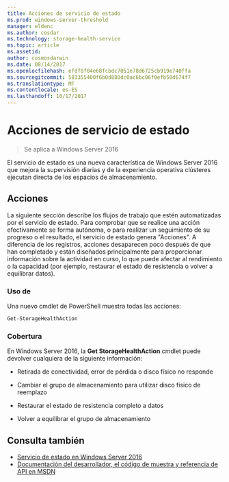 ```yaml
---
title: Acciones de servicio de estado
ms.prod: windows-server-threshold
manager: eldenc
ms.author: cosdar
ms.technology: storage-health-service
ms.topic: article
ms.assetid: 
author: cosmosdarwin
ms.date: 08/14/2017
ms.openlocfilehash: efdf8f04e68fcbdc7051e78d6725cb919e740ffa
ms.sourcegitcommit: 583355400f6b0d880dc0ac6bc06f0efb50d674f7
ms.translationtype: MT
ms.contentlocale: es-ES
ms.lasthandoff: 10/17/2017
---
```

# <a name="health-service-actions"></a>Acciones de servicio de estado

> Se aplica a Windows Server 2016

El servicio de estado es una nueva característica de Windows Server 2016 que mejora la supervisión diarias y de la experiencia operativa clústeres ejecutan directa de los espacios de almacenamiento.

## <a name="actions"></a>Acciones  

La siguiente sección describe los flujos de trabajo que estén automatizadas por el servicio de estado. Para comprobar que se realice una acción efectivamente se forma autónoma, o para realizar un seguimiento de su progreso o el resultado, el servicio de estado genera "Acciones". A diferencia de los registros, acciones desaparecen poco después de que han completado y están diseñados principalmente para proporcionar información sobre la actividad en curso, lo que puede afectar al rendimiento o la capacidad (por ejemplo, restaurar el estado de resistencia o volver a equilibrar datos).  

### <a name="usage"></a>Uso de  

Una nuevo cmdlet de PowerShell muestra todas las acciones:  

```PowerShell
Get-StorageHealthAction  
```

### <a name="coverage"></a>Cobertura  

En Windows Server 2016, la **Get StorageHealthAction** cmdlet puede devolver cualquiera de la siguiente información:  

-   Retirada de conectividad, error de pérdida o disco físico no responde  

-   Cambiar el grupo de almacenamiento para utilizar disco físico de reemplazo  

-   Restaurar el estado de resistencia completo a datos  

-   Volver a equilibrar el grupo de almacenamiento  

## <a name="see-also"></a>Consulta también

- [Servicio de estado en Windows Server 2016](health-service-overview.md)
- [Documentación del desarrollador, el código de muestra y referencia de API en MSDN](https://msdn.microsoft.com/windowshealthservice)
